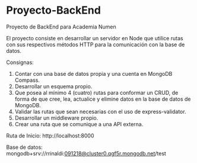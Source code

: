 # Proyecto-BackEnd

Proyecto de BackEnd para Academia Numen

El proyecto consiste en desarrollar un servidor en Node que utilice rutas con sus 
respectivos métodos HTTP para la comunicación con la base de datos.

Consignas:
1. Contar con una base de datos propia y una cuenta en MongoDB 
Compass.
2. Desarrollar un esquema propio.
3. Que posea al mínimo 4 (cuatro) rutas para conformar un CRUD, de forma de que 
cree, lea, actualice y elimine datos en la base de datos de MongoDB.
4. Validar las rutas que sean necesarias con el uso de express-validator.
5. Desarrollar un middleware propio.
6. Crear una ruta que se comunique a una API externa.

Ruta de Inicio:
http://localhost:8000

Base de datos:
mongodb+srv://rrinaldi:091218@cluster0.qgf5r.mongodb.net/test
